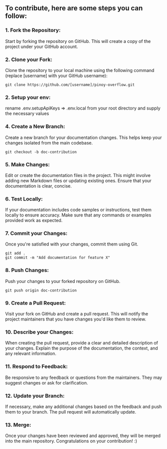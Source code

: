 ## To contribute, here are some steps you can follow:

### 1. Fork the Repository:

Start by forking the repository on GitHub. This will create a copy of the project under your GitHub account.

### 2. Clone your Fork:

Clone the repository to your local machine using the following command (replace [username] with your GitHub username):

```
git clone https://github.com/[username]/pinoy-overflow.git
```

### 2. Setup your env:

rename .env.setupApiKeys => .env.local from your root directory and supply the necessary values

### 4. Create a New Branch:

Create a new branch for your documentation changes. This helps keep your changes isolated from the main codebase.

```
git checkout -b doc-contribution
```

### 5. Make Changes:

Edit or create the documentation files in the project. This might involve adding new Markdown files or updating existing ones. Ensure that your documentation is clear, concise.

### 6. Test Locally:

If your documentation includes code samples or instructions, test them locally to ensure accuracy. Make sure that any commands or examples provided work as expected.

### 7. Commit your Changes:

Once you're satisfied with your changes, commit them using Git.

```
git add .
git commit -m "Add documentation for feature X"
```

### 8. Push Changes:

Push your changes to your forked repository on GitHub.

```
git push origin doc-contribution
```

### 9. Create a Pull Request:

Visit your fork on GitHub and create a pull request. This will notify the project maintainers that you have changes you'd like them to review.

### 10. Describe your Changes:

When creating the pull request, provide a clear and detailed description of your changes. Explain the purpose of the documentation, the context, and any relevant information.

### 11. Respond to Feedback:

Be responsive to any feedback or questions from the maintainers. They may suggest changes or ask for clarification.

### 12. Update your Branch:

If necessary, make any additional changes based on the feedback and push them to your branch. The pull request will automatically update.

### 13. Merge:

Once your changes have been reviewed and approved, they will be merged into the main repository. Congratulations on your contribution! :)
